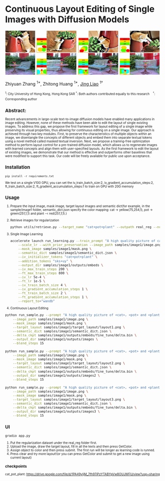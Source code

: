 # Continuous Layout Editing of Single Images with Diffusion Models

![alt text](figures/teaser.jpg)

Zhiyuan Zhang $^{1*}$, Zhitong Huang $^{1*}$, [Jing Liao](https://liaojing.github.io/html/) $^{1\dagger}$

<font size="1"> $^1$: City University of Hong Kong, Hong Kong SAR
<font size="1"> $^*$: Both authors contributed equally to this research &nbsp;&nbsp; $^\dagger$: Corresponding author </font>

## Abstract:
Recent advancements in large-scale text-to-image diffusion models have enabled many applications in image editing. However, none of these methods have been able to edit the layout of single existing images. To address this gap, we propose the first framework for layout editing of a single image while preserving its visual properties, thus allowing for continuous editing on a single image. Our approach is achieved through two key modules. First, to preserve the characteristics of multiple objects within an image, we disentangle the concepts of different objects and embed them into separate textual tokens using a novel method called masked textual inversion. Next, we propose a training-free optimization method to perform layout control for a pre-trained diffusion model, which allows us to regenerate images with learned concepts and align them with user-specified layouts. As the first framework to edit the layout of existing images, we demonstrate that our method is effective and outperforms other baselines that were modified to support this task. Our code will be freely available for public use upon acceptance.

## Installation

```pip install -r requirements.txt ``` 

We test on a single V100 GPU, you can set the iv_train_batch_size:2, iv_gradient_accumulation_steps:2, ft_train_batch_size:2, ft_gradient_accumulation_steps:1 to train on GPU with 20G memory

## Usage

1. Prepare the input image, mask image, target layout images and semantic dict(for example, in the sample/image1 folder, semantic_dict.json specify the color mapping: cat -> yellow(75,254,1), pot -> green(251,1,1) and plant -< red(251,1,1).)

2. Retrieve images for regularization

   ```bash
   python utils/retrieve.py --target_name "cat+pot+plant" --outpath real_reg --num_class_images 200
   ```

3. Single Image Learning

   ```bash
   accelerate launch run_learning.py --train_prompt "A high quality picture of cat, pot and plant" \
       --scale_lr --with_prior_preservation --image_path samples/image1/image.png \
       --mask_image samples/image1/mask.png \
       --semantic_dict samples/image1/semantic_dict.json \
       --iv_initializer_tokens "cat+pot+plant" \
       --addition_tokens "sks+uy" \
       --output_dir samples/image1/outputs/embeds \
       --iv_max_train_steps 200 \
       --ft_max_train_steps 800 \
       --iv_lr 5e-4 \
       --ft_lr 1e-5 \
       --iv_train_batch_size 4 \
       --iv_gradient_accumulation_steps 1 \
       --ft_train_batch_size 2 \
       --ft_gradient_accumulation_steps 1 \
       --report_to="wandb"
   ```

4. Continuous Layout Editing

```bash
python run_sample.py --prompt "A high quality picture of <cat>, <pot> and <plant>" \
    --image_path samples/image1/image.png \
    --mask_image samples/image1/mask.png \
    --target_layout samples/image1/target_layout/layout1.png \
    --semantic_dict samples/image1/semantic_dict.json \
    --delta_ckpt samples/image1/outputs/embeds/fine_tune/delta.bin \
    --output_dir samples/image1/outputs/images \
    --blend_steps 15

python run_sample.py --prompt "A high quality picture of <cat>, <pot> and <plant>" \
    --image_path samples/image1/image.png \
    --mask_image samples/image1/mask.png \
    --target_layout samples/image1/target_layout/layout2.png \
    --semantic_dict samples/image1/semantic_dict.json \
    --delta_ckpt samples/image1/outputs/embeds/fine_tune/delta.bin \
    --output_dir samples/image1/outputs/images2 \
    --blend_steps 15

python run_sample.py --prompt "A high quality picture of <cat>, <pot> and <plant>" \
    --image_path samples/image1/image.png \
    --mask_image samples/image1/mask.png \
    --target_layout samples/image1/target_layout/layout3.png \
    --semantic_dict samples/image1/semantic_dict.json \
    --delta_ckpt samples/image1/outputs/embeds/fine_tune/delta.bin \
    --output_dir samples/image1/outputs/images3 \
    --blend_steps 15
```

## UI

```bash
gradio app.py
```

1. Put the regularization dataset under the real_reg folder first. 
2. Upload the image, draw the target layout, fill in all the texts and then press GetColor. 
3. Assign object to color and then press submit. The first run will be longer as learning code is runned.
4. Press clear and try more layout!(or you can press GetColor and submit to get a new image using current layout)

### checkpoints

cat_pot_plant: https://drive.google.com/file/d/1PA49yIjM_7fh97iPzYTABYpVw8OUJWFU/view?usp=sharing
